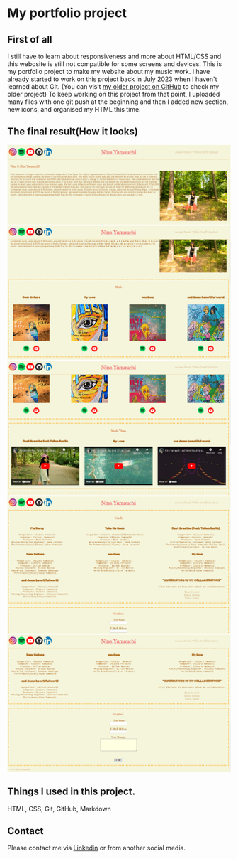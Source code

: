 # My portfolio project

## First of all

I still have to learn about responsiveness and more about HTML/CSS and this webosite is still not compatible for some screens and devices.
This is my portfolio project to make my website about my music work.
I have already started to work on this project back in July 2023 when I haven't learned about Git.
(You can visit [my older project on GitHub](https://github.com/chizuru-nina-yamauchi/9-Final-Project) to check my older project)
To keep working on this project from that point, I uploaded many files with one git push at the beginning and then I added new section, new icons, and organised my HTML this time.



## The final result(How it looks)


![The first screenshot of my website](./Final-Work_Screenshot/portfolio1.png)
![The second screenshot of my website](./Final-Work_Screenshot/portfolio2.png)
![The third screenshot of my website](./Final-Work_Screenshot/portfolio3.png)
![The fourth screenshot of my website](./Final-Work_Screenshot/portfolio4.png)
![The fifth screenshot of my website](./Final-Work_Screenshot/portfolio5.png)




## Things I used in this project.
HTML, CSS, Git, GitHub, Markdown

## Contact
Please contact me via [Linkedin](https://www.linkedin.com/in/chizuru-nina-yamauchi-3772b4116/) or from another social media.



